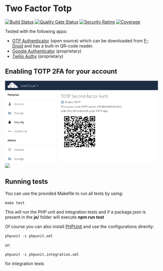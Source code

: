 # Two Factor Totp
[![Build Status](https://drone.owncloud.com/api/badges/owncloud/twofactor_totp/status.svg?branch=master)](https://drone.owncloud.com/owncloud/twofactor_totp)
[![Quality Gate Status](https://sonarcloud.io/api/project_badges/measure?project=owncloud_twofactor_totp&metric=alert_status)](https://sonarcloud.io/dashboard?id=owncloud_twofactor_totp)
[![Security Rating](https://sonarcloud.io/api/project_badges/measure?project=owncloud_twofactor_totp&metric=security_rating)](https://sonarcloud.io/dashboard?id=owncloud_twofactor_totp)
[![Coverage](https://sonarcloud.io/api/project_badges/measure?project=owncloud_twofactor_totp&metric=coverage)](https://sonarcloud.io/dashboard?id=owncloud_twofactor_totp)

Tested with the following apps:
* [OTP Authenticator](https://github.com/0xbb/otp-authenticator) (open source) which can be downloaded from [F-Droid](https://f-droid.org/repository/browse/?fdfilter=totp&fdid=net.bierbaumer.otp_authenticator) and has a built-in QR-code reader.
* [Google Authenticator](https://play.google.com/store/apps/details?id=com.google.android.apps.authenticator2) (proprietary)
* [Twilio Authy](https://authy.com/) (proprietary)

## Enabling TOTP 2FA for your account
![](https://raw.githubusercontent.com/owncloud/twofactor_totp/stable9.1/screenshots/settings.png)
![](https://raw.githubusercontent.com/owncloud/twofactor_totp/stable9.2/screenshots/verify.jpg)

## Running tests
You can use the provided Makefile to run all tests by using:

    make test

This will run the PHP unit and integration tests and if a package.json is present in the **js/** folder will execute **npm run test**

Of course you can also install [PHPUnit](http://phpunit.de/getting-started.html) and use the configurations directly:

    phpunit -c phpunit.xml

or:

    phpunit -c phpunit.integration.xml

for integration tests
